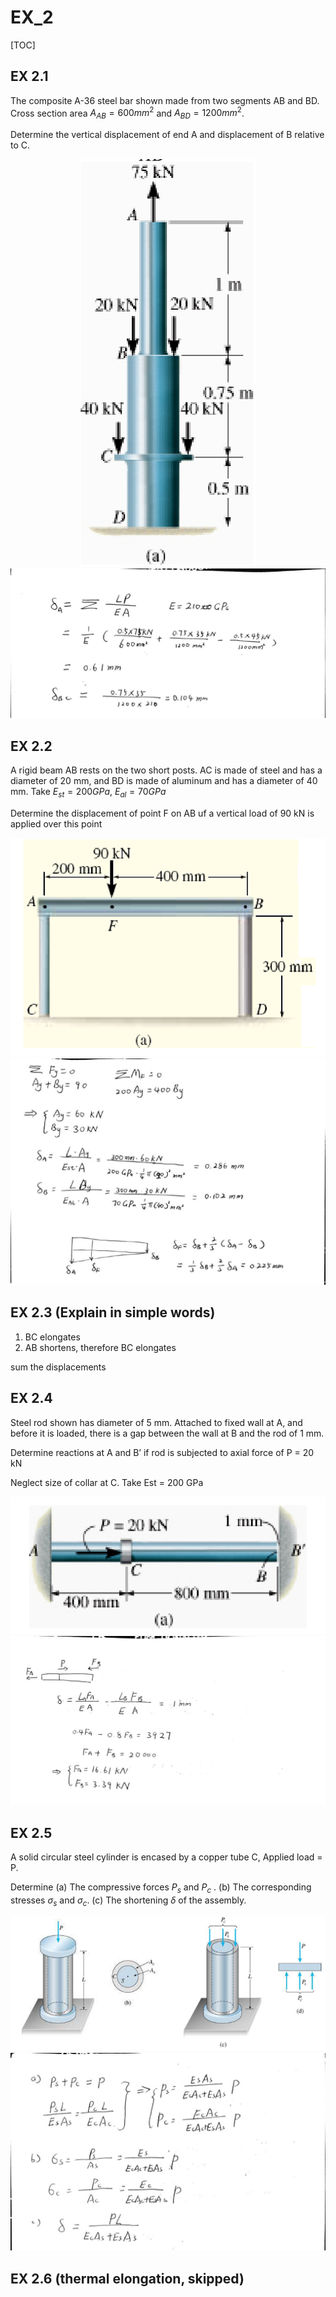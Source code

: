 # EX_2

[TOC]

## EX 2.1

The composite A-36 steel bar shown made from two segments AB and BD. Cross section area $A_{AB} = 600 mm^2$ and $A_{BD} = 1200 mm^2$.

Determine the vertical displacement of end A and displacement of B relative to C.

<div align = center><img src = "./assets/EX_2_figure_1.png"></div>
<div align = center><img src = "./assets/EX_2_figure_2.jpg"></div>

## EX 2.2

A rigid beam AB rests on the two short posts. AC is made of steel and has a diameter of 20 mm, and BD is made of aluminum and has a diameter of 40 mm. Take $E_{st}=200GPa$, $E_{al}=70GPa$

Determine the displacement of point F on AB uf a vertical load of 90 kN is applied over this point

<div align = center><img src = "./assets/EX_2_figure_3.png"></div>
<div align = center><img src = "./assets/EX_2_figure_4.jpg"></div>

## EX 2.3 (Explain in simple words)

1. BC elongates
2. AB shortens, therefore BC elongates

sum the displacements

## EX 2.4

Steel rod shown has diameter of 5 mm. Attached to fixed wall at A, and before it is loaded, there is a gap between the wall at B and the rod of 1 mm.

Determine reactions at A and B’ if rod is subjected to axial force of P = 20 kN

Neglect size of collar at C. Take Est = 200 GPa

<div align = center><img src = "./assets/EX_2_figure_5.png"></div>
<div align = center><img src = "./assets/EX_2_figure_6.jpg"></div>

## EX 2.5

A solid circular steel cylinder is encased by a copper tube C, Applied load = P.

Determine (a) The compressive forces $P_s$ and $P_c$ . (b) The corresponding stresses $\sigma_s$ and $\sigma_c$. (c) The shortening $\delta$ of the assembly.

<div align = center><img src = "./assets/EX_2_figure_7.png"></div>
<div align = center><img src = "./assets/EX_2_figure_8.jpg"></div>

## EX 2.6 (thermal elongation, skipped)
